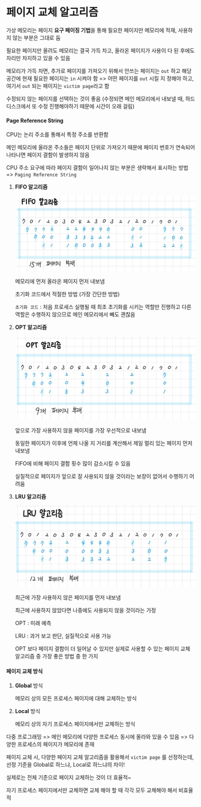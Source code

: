 # 페이지 교체 알고리즘

가상 메모리는 페이지 **요구 페이징 기법**을 통해 필요한 페이지만 메모리에 적재, 사용하지 않는 부분은 그대로 둠

필요한 페이지만 올려도 메모리는 결국 가득 차고, 올라온 페이지가 사용이 다 된 후에도 자리만 차지하고 있을 수 있음

메모리가 가득 차면, 추가로 페이지를 가져오기 위해서 안쓰는 페이지는 `out` 하고 해당 공간에 현재 필요한 페이지는 `in` 시켜야 함 => 어떤 페이지를 `out` 시킬 지 정해야 하고, 여기서 `out` 되는 페이지는 `victim page`라고 함

수정되지 않는 페이지를 선택하는 것이 좋음 (수정되면 메인 메모리에서 내보낼 때, 하드디스크에서 또 수정 진행해야하기 때문에 시간이 오래 걸림)

#### Page Reference String

CPU는 논리 주소를 통해서 특정 주소를 반환함

메인 메모리에 올라온 주소들은 페이지 단위로 가져오기 때문에 페이지 번호가 연속되어 나타나면 페이지 결함이 발생하지 않음

CPU 주소 요구에 따라 페이지 결함이 일어나지 않는 부분은 생략해서 표시하는 방법 => `Paging Reference String`

1. **FIFO 알고리즘**

   <img src="https://github.com/kimmy01/Today.I.Learned/blob/main/images/fifo.jpg" width="500px">

   메모리에 먼저 올라온 페이지 먼저 내보냄

   초기화 코드에서 적절한 방법 (가장 간단한 방법)

   `초기화 코드` : 처음 프로세스 실행될 때 최초 초기화를 시키는 역할만 진행하고 다른 역할은 수행하지 않으므로 메인 메모리에서 빼도 괜찮음

2. **OPT 알고리즘**

   <img src="https://github.com/kimmy01/Today.I.Learned/blob/main/images/opt.jpg" width="500px">

   앞으로 가장 사용하지 않을 페이지를 가장 우선적으로 내보냄

   동일한 페이지가 이후에 언제 나올 지 거리를 계산해서 제일 멀리 있는 페이지 먼저 내보냄

   FIFO에 비해 페이지 결함 횟수 많이 감소시킬 수 있음

   실질적으로 페이지가 앞으로 잘 사용되지 않을 것이라는 보장이 없어서 수행하기 어려움

3. **LRU 알고리즘**

   <img src="https://github.com/kimmy01/Today.I.Learned/blob/main/images/lru.jpg" width="500px">

   최근에 가장 사용하지 않은 페이지를 먼저 내보냄

   최근에 사용하지 않았다면 나중에도 사용되지 않을 것이라는 가정

   OPT : 미래 예측

   LRU : 과거 보고 판단, 실질적으로 사용 가능

   OPT 보다 페이지 결함이 더 일어날 수 있지만 실제로 사용할 수 있는 페이지 교체 알고리즘 중 가장 좋은 방법 중 한 가지

#### 페이지 교체 방식

1. **Global** 방식

   메모리 상의 모든 프로세스 페이지에 대해 교체하는 방식

2. **Local** 방식

   메모리 상의 자기 프로세스 페이지에서만 교체하는 방식

다중 프로그래밍 => 메인 메모리에 다양한 프로세스 동시에 올라와 있을 수 있음 => 다양한 프로세스의 페이지가 메모리에 존재

페이지 교체 시, 다양한 페이지 교체 알고리즘을 활용해서 `victim page` 를 선정하는데, 선정 기준을 Global로 하느냐, Local로 하느냐의 차이!

실제로는 전체 기준으로 페이지 교체하는 것이 더 효율적~

자기 프로세스 페이지에서만 교체하면 교체 해야 할 때 각각 모두 교체해야 해서 비효율적



